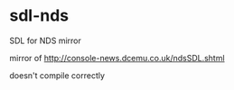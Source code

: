 # sdl-nds
SDL for NDS mirror

mirror of http://console-news.dcemu.co.uk/ndsSDL.shtml

doesn't compile correctly
